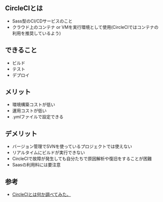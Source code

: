 ## CircleCIとは
* Sass型のCI/CDサービスのこと
* クラウド上のコンテナ or VMを実行環境として使用(CircleCIではコンテナの利用を推奨しているよう)

## できること
* ビルド
* テスト
* デプロイ

## メリット
* 環境構築コストが低い
* 運用コストが低い
* .ymlファイルで設定できる

## デメリット
* バージョン管理でSVNを使っているプロジェクトでは使えない
* リアルタイムにビルドが実行できない
* CircleCIで故障が発生しても自分たちで原因解析や復旧をすることが困難
* Saasの利用料には要注意

## 参考
* [CircleCIとは何か調べてみた。](https://qiita.com/ren0826jam/items/7ad0370073324d5f886b)
